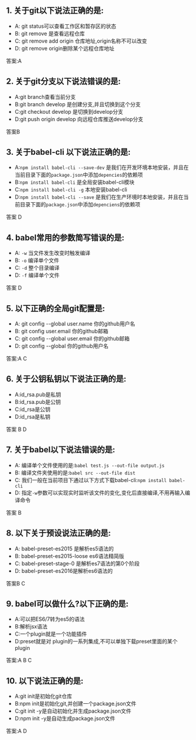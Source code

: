 ## 1. 关于git以下说法正确的是:
- A: git status可以查看工作区和暂存区的状态
- B: git remove 是查看远程仓库
- C: git remove add origin 仓库地址,origin名称不可以改变
- D: git remove origin删除某个远程仓库地址

答案:A

## 2. 关于git分支以下说法错误的是:
- A:git branch查看当前分支
- B:git branch develop 是创建分支,并且切换到这个分支
- C:git checkout develop 是切换到develop分支
- D:git push origin develop  向远程仓库推送develop分支

答案B

## 3. 关于babel-cli 以下说法正确的是:
- A:`npm install babel-cli --save-dev` 是我们在开发环境本地安装，并且在当前目录下面的`package.json`中添加`depencies`的依赖项
- B:`npm install babel-cli` 是全局安装babel-cli模块
- C:`npm install babel-cli -g` 本地安装babel-cli
- D:`npm install babel-cli --save` 是我们在生产环境时本地安装，并且在当前目录下面的`package.json`中添加`depenciens`的依赖项

答案 D

## 4. babel常用的参数简写错误的是:
- A: `-w` 当文件发生改变时触发编译
- B: `-o` 编译单个文件
- C: `-d` 整个目录编译
- D: `-f` 编译单个文件

答案 D


## 5. 以下正确的全局git配置是:
- A: git config --global user.name  你的github用户名
- B: git config user.email 你的github邮箱
- C: git config --global user.email 你的github邮箱
- D: git config --global 你的github用户名

答案:A C


## 6. 关于公钥私钥以下说法正确的是:
- A:id_rsa.pub是私钥
- B:id_rsa.pub是公钥
- C:id_rsa是公钥
- D:id_rsa是私钥

答案 B D

## 7. 关于babel以下说法错误的是:
- A: 编译单个文件使用的是:`babel test.js --out-file output.js`
- B: 编译文件夹使用的是:`babel src --out-file dist`
- C: 我们一般在当前项目下通过以下方式下载babel-cli:`npm install babel-cli`
- D: 指定`-w`参数可以实现实时监听该文件的变化,变化后直接编译,不用再输入编译命令

答案 B

## 8. 以下关于预设说法正确的是:
- A: babel-preset-es2015 是解析es5语法的
- B: babel-preset-es2015-loose es6语法精简版
- C: babel-preset-stage-0 是解析es7语法的第0个阶段
- D: babel-preset-es2016是解析es6语法的

答案B C

## 9. babel可以做什么?以下正确的是:
- A:可以把ES6/7转为es5的语法
- B:解析jsx语法
- C:一个plugin就是一个功能插件
- D:preset就是对 plugin的一系列集成,不可以单独下载preset里面的某个plugin

答案:A B C

## 10. 以下说法正确的是:
- A:git init是初始化git仓库
- B:npm init是初始化git,并创建一个package.json文件
- C:git init -y是自动初始化并生成package.json文件
- D:npm init -y是自动生成package.json文件

答案:A D